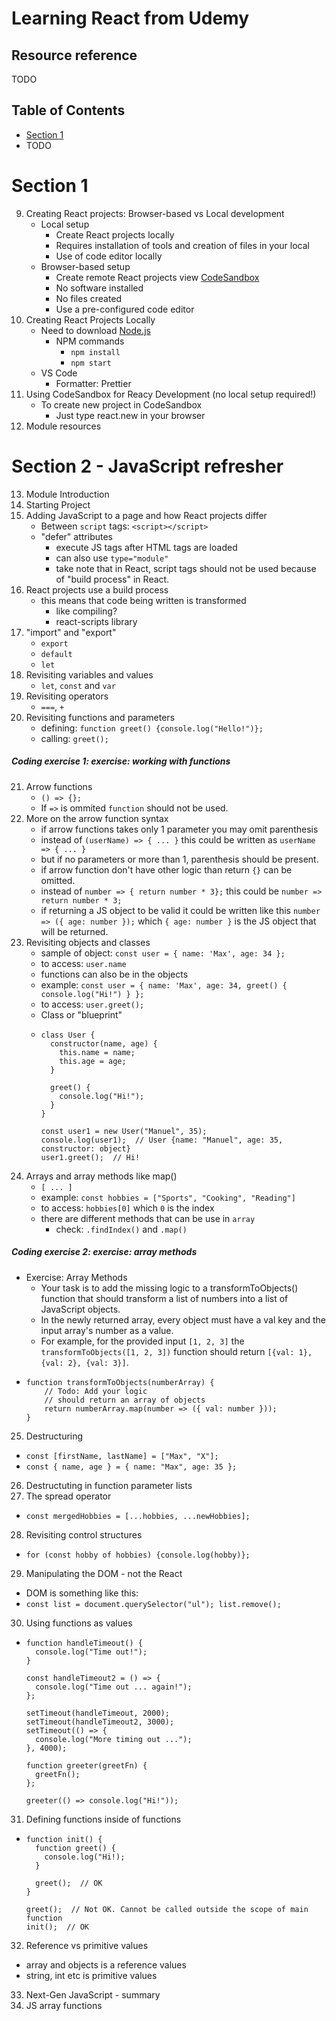 # Learning React from Udemy

## Resource reference
TODO

## Table of Contents

- [Section 1](#section-1)
- TODO

# Section 1
9. Creating React projects: Browser-based vs Local development
    - Local setup
      - Create React projects locally
      - Requires installation of tools and creation of files in your local
      - Use of code editor locally
    - Browser-based setup
      - Create remote React projects view [CodeSandbox](https://codesandbox.io/)
      - No software installed
      - No files created
      - Use a pre-configured code editor
10. Creating React Projects Locally
    - Need to download [Node.js](https://nodejs.org/en)
      - NPM commands
        - `npm install`
        - `npm start`
    - VS Code
      - Formatter: Prettier
11. Using CodeSandbox for Reacy Development (no local setup required!)
    - To create new project in CodeSandbox
      - Just type react.new in your browser
12. Module resources

# Section 2 - JavaScript refresher
13. Module Introduction
14. Starting Project
15. Adding JavaScript to a page and how React projects differ
    - Between `script` tags: `<script></script>`
    - "defer" attributes
      - execute JS tags after HTML tags are loaded
      - can also use `type="module"`
      - take note that in React, script tags should not be used because of "build process" in React.
16. React projects use a build process
    - this means that code being written is transformed
      - like compiling?
      - react-scripts library
17. "import" and "export"
    - `export`
    - `default`
    - `let`
18. Revisiting variables and values
    - `let`, `const` and `var`
19. Revisiting operators
    - `===`, `+`
20. Revisiting functions and parameters
    - defining: `function greet() {console.log("Hello!")};`
    - calling: `greet();`
##### Coding exercise 1: exercise: working with functions
21. Arrow functions
    - `() => {};`
    - If `=>` is ommited `function` should not be used.
22. More on the arrow function syntax
    - if arrow functions takes only 1 parameter you may omit parenthesis
    - instead of `(userName) => { ... }` this could be written as `userName => { ... }`
    - but if no parameters or more than 1, parenthesis should be present.
    - if arrow function don't have other logic than return `{}` can be omitted.
    - instead of `number => { return number * 3};` this could be `number => return number * 3;`
    - if returning a JS object to be valid it could be written like this `number => ({ age: number });` which `{ age: number }` is the JS object that will be returned.
23. Revisiting objects and classes
    - sample of object: `const user = { name: 'Max', age: 34 };`
    - to access: `user.name`
    - functions can also be in the objects
    - example: `const user = { name: 'Max', age: 34, greet() { console.log("Hi!") } };`
    - to access: `user.greet();`
    - Class or "blueprint"
    - ```
      class User {
        constructor(name, age) {
          this.name = name;
          this.age = age;
        }

        greet() {
          console.log("Hi!");
        }
      }

      const user1 = new User("Manuel", 35);
      console.log(user1);  // User {name: "Manuel", age: 35, constructor: object}
      user1.greet();  // Hi!
      ```
24. Arrays and array methods like map()
    - `[ ... ]`
    - example: `const hobbies = ["Sports", "Cooking", "Reading"]`
    - to access: `hobbies[0]` which `0` is the index
    - there are different methods that can be use in `array`
        - check: `.findIndex()` and `.map()`
##### Coding exercise 2: exercise: array methods
  - Exercise: Array Methods
    - Your task is to add the missing logic to a transformToObjects() function that should transform a list of numbers into a list of JavaScript objects.
    - In the newly returned array, every object must have a val key and the input array's number as a value.
    - For example, for the provided input `[1, 2, 3]` the `transformToObjects([1, 2, 3])` function should return `[{val: 1}, {val: 2}, {val: 3}]`.
  - ```
    function transformToObjects(numberArray) {
        // Todo: Add your logic
        // should return an array of objects
        return numberArray.map(number => ({ val: number }));
    }
    ```
25.   Destructuring
  - `const [firstName, lastName] = ["Max", "X"];`
  - `const { name, age } = { name: "Max", age: 35 };`
26.   Destructuting in function parameter lists
27.   The spread operator
  - `const mergedHobbies = [...hobbies, ...newHobbies];`
28.   Revisiting control structures
  - `for (const hobby of hobbies) {console.log(hobby)};`
29.   Manipulating the DOM - not the React
  - DOM is something like this:
  - `const list = document.querySelector("ul"); list.remove();`
30.   Using functions as values
  - ```
    function handleTimeout() {
      console.log("Time out!");
    }

    const handleTimeout2 = () => {
      console.log("Time out ... again!");
    };

    setTimeout(handleTimeout, 2000);
    setTimeout(handleTimeout2, 3000);
    setTimeout(() => {
      console.log("More timing out ...");
    }, 4000);

    function greeter(greetFn) {
      greetFn();
    };

    greeter(() => console.log("Hi!"));
    ```
31.   Defining functions inside of functions
  - ```
    function init() {
      function greet() {
        console.log("Hi!);
      }

      greet();  // OK
    }

    greet();  // Not OK. Cannot be called outside the scope of main function
    init();  // OK
    ```
32.   Reference vs primitive values
  - array and objects is a reference values
  - string, int etc is primitive values
33.   Next-Gen JavaScript - summary
34.   JS array functions
